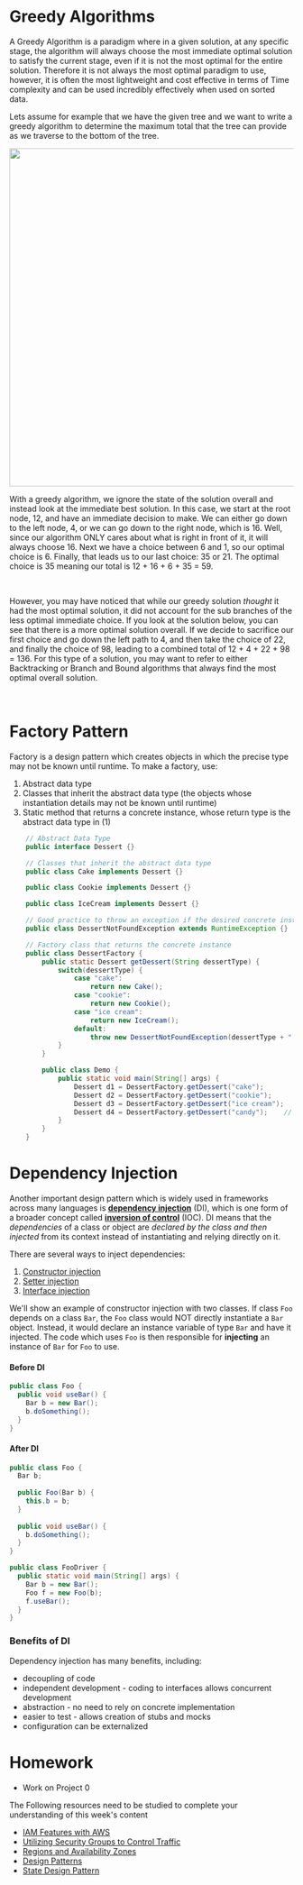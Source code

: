 # Greedy Algorithms

A Greedy Algorithm is a paradigm where in a given solution, at any specific stage, the algorithm will always choose the most immediate optimal solution to satisfy the current stage, even if it is not the most optimal for the entire solution. Therefore it is not always the most optimal paradigm to use, however, it is often the most lightweight and cost effective in terms of Time complexity and can be used incredibly effectively when used on sorted data.

Lets assume for example that we have the given tree and we want to write a greedy algorithm to determine the maximum total that the tree can provide as we traverse to the bottom of the tree.

<img src="https://techvidvan.com/tutorials/wp-content/uploads/sites/2/2021/06/Greedy-method-normal-image03.jpg" width="600px">

With a greedy algorithm, we ignore the state of the solution overall and instead look at the immediate best solution. In this case, we start at the root node, 12, and have an immediate decision to make. We can either go down to the left node, 4, or we can go down to the right node, which is 16. Well, since our algorithm ONLY cares about what is right in front of it, it will always choose 16. Next we have a choice between 6 and 1, so our optimal choice is 6. Finally, that leads us to our last choice: 35 or 21. The optimal choice is 35 meaning our total is 12 + 16 + 6 + 35 = 59.

<br>

However, you may have noticed that while our greedy solution _thought_ it had the most optimal solution, it did not account for the sub branches of the less optimal immediate choice. If you look at the solution below, you can see that there is a more optimal solution overall. If we decide to sacrifice our first choice and go down the left path to 4, and then take the choice of 22, and finally the choice of 98, leading to a combined total of 12 + 4 + 22 + 98 = 136. For this type of a solution, you may want to refer to either Backtracking or Branch and Bound algorithms that always find the most optimal overall solution.

<br>


# Factory Pattern
Factory is a design pattern which creates objects in which the precise type may not be known until runtime. To make a factory, use:
1. Abstract data type
2. Classes that inherit the abstract data type (the objects whose instantiation details may not be known until runtime)
3. Static method that returns a concrete instance, whose return type is the abstract data type in (1)
```java
    // Abstract Data Type
    public interface Dessert {}

    // Classes that inherit the abstract data type
    public class Cake implements Dessert {}

    public class Cookie implements Dessert {}

    public class IceCream implements Dessert {}

    // Good practice to throw an exception if the desired concrete instance is not found
    public class DessertNotFoundException extends RuntimeException {}

    // Factory class that returns the concrete instance
    public class DessertFactory {
        public static Dessert getDessert(String dessertType) {
            switch(dessertType) {
                case "cake":
                    return new Cake();
                case "cookie":
                    return new Cookie();
                case "ice cream":
                    return new IceCream();
                default:
                    throw new DessertNotFoundException(dessertType + " not found!");
            }
        }

        public class Demo {
            public static void main(String[] args) {
                Dessert d1 = DessertFactory.getDessert("cake");
                Dessert d2 = DessertFactory.getDessert("cookie");
                Dessert d3 = DessertFactory.getDessert("ice cream");
                Dessert d4 = DessertFactory.getDessert("candy");    // Throws DessertNotFoundException
            }
        }
    }
```

# Dependency Injection
Another important design pattern which is widely used in frameworks across many languages is [**dependency injection**](https://en.wikipedia.org/wiki/Dependency_injection#Setter_injection) (DI), which is one form of a broader concept called [**inversion of control**](https://en.wikipedia.org/wiki/Inversion_of_control) (IOC). DI means that the *dependencies* of a class or object are *declared by the class and then injected* from its context instead of instantiating and relying directly on it.

There are several ways to inject dependencies:
1. [Constructor injection](https://en.wikipedia.org/wiki/Dependency_injection#Constructor_injection)
2. [Setter injection](https://en.wikipedia.org/wiki/Dependency_injection#Setter_injection)
3. [Interface injection](https://en.wikipedia.org/wiki/Dependency_injection#Interface_injection)

We'll show an example of constructor injection with two classes. If class `Foo` depends on a class `Bar`, the `Foo` class would NOT directly instantiate a `Bar` object. Instead, it would declare an instance variable of type `Bar` and have it injected. The code which uses `Foo` is then responsible for **injecting** an instance of `Bar` for `Foo` to use.

#### Before DI
```java
public class Foo {
  public void useBar() {
    Bar b = new Bar();
	b.doSomething();
  }
}
```

#### After DI
```java
public class Foo {
  Bar b;
  
  public Foo(Bar b) {
    this.b = b;
  }
  
  public void useBar() {
    b.doSomething();
  }
}

public class FooDriver {
  public static void main(String[] args) {
    Bar b = new Bar();
	Foo f = new Foo(b);
	f.useBar();
  }
}
```

### Benefits of DI
Dependency injection has many benefits, including:
* decoupling of code
* independent development - coding to interfaces allows concurrent development
* abstraction - no need to rely on concrete implementation
* easier to test - allows creation of stubs and mocks
* configuration can be externalized


# Homework

- Work on Project 0

The Following resources need to be studied to complete your understanding of this week's content

- [IAM Features with AWS](https://aws.amazon.com/iam/)
- [Utilizing Security Groups to Control Traffic](https://docs.aws.amazon.com/vpc/latest/userguide/VPC_SecurityGroups.html)
- [Regions and Availability Zones](https://aws.amazon.com/about-aws/global-infrastructure/regions_az/)
- [Design Patterns](https://www.geeksforgeeks.org/design-patterns-set-1-introduction/)
- [State Design Pattern](https://www.geeksforgeeks.org/state-design-pattern/)
